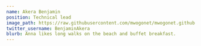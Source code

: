 ```yaml
---
name: Akera Benjamin
position: Technical lead
image_path: https://raw.githubusercontent.com/mwogonet/mwogonet.github.io/master/_staff_members/zedzed.jpg
twitter_username: BenjaminAkera
blurb: Anna likes long walks on the beach and buffet breakfast.
---
```

